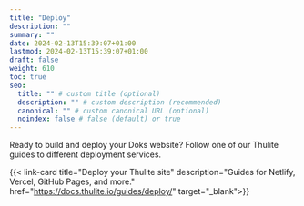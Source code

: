 ```yaml
---
title: "Deploy"
description: ""
summary: ""
date: 2024-02-13T15:39:07+01:00
lastmod: 2024-02-13T15:39:07+01:00
draft: false
weight: 610
toc: true
seo:
  title: "" # custom title (optional)
  description: "" # custom description (recommended)
  canonical: "" # custom canonical URL (optional)
  noindex: false # false (default) or true
---
```


Ready to build and deploy your Doks website? Follow one of our Thulite guides to different deployment services.

{{< link-card title="Deploy your Thulite site" description="Guides for Netlify, Vercel, GitHub Pages, and more." href="https://docs.thulite.io/guides/deploy/" target="_blank">}}
